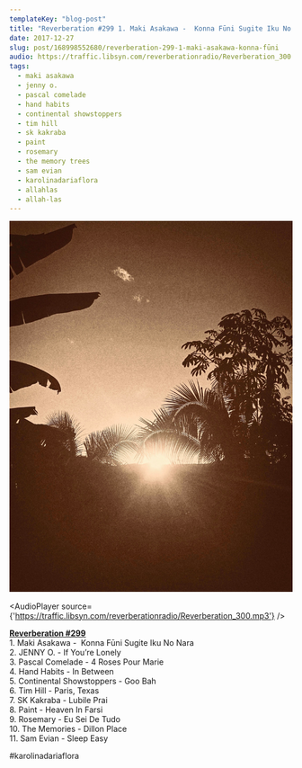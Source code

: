 ```yaml
---
templateKey: "blog-post"
title: "Reverberation #299 1. Maki Asakawa -  Konna Fūni Sugite Iku No Nara 2. JENNY O. - If You’re Lonely 3. Pascal Comelade - 4 Roses..."
date: 2017-12-27
slug: post/168998552680/reverberation-299-1-maki-asakawa-konna-fūni
audio: https://traffic.libsyn.com/reverberationradio/Reverberation_300.mp3
tags:
  - maki asakawa
  - jenny o.
  - pascal comelade
  - hand habits
  - continental showstoppers
  - tim hill
  - sk kakraba
  - paint
  - rosemary
  - the memory trees
  - sam evian
  - karolinadariaflora
  - allahlas
  - allah-las
---
```


![Reverberation #299 1. Maki Asakawa -  Konna Fūni Sugite Iku No Nara 2. JENNY O. - If You’re Lonely 3. Pascal Comelade - 4 Roses...](../images/bfa675c75c090152fe1f14d3deb876da3b6a8834bfa33853f3f007612b9bd07a.png)

<AudioPlayer source={'https://traffic.libsyn.com/reverberationradio/Reverberation_300.mp3'} />

<p><b><a href="https://traffic.libsyn.com/reverberationradio/Reverberation_299.mp3">Reverberation #299</a><br /></b>1. Maki Asakawa - &nbsp;Konna Fūni Sugite Iku No Nara<br />2. JENNY O. - If You’re Lonely<br />3. Pascal Comelade - 4 Roses Pour Marie<br />4. Hand Habits - In Between<br />5. Continental Showstoppers - Goo Bah<br />6. Tim Hill - Paris, Texas<br />7. SK Kakraba - Lubile Prai<br />8. Paint - Heaven In Farsi<br />9. Rosemary - Eu Sei De Tudo<br />10. The Memories - Dillon Place<br />11. Sam Evian - Sleep Easy</p><p>#karolinadariaflora</p>
